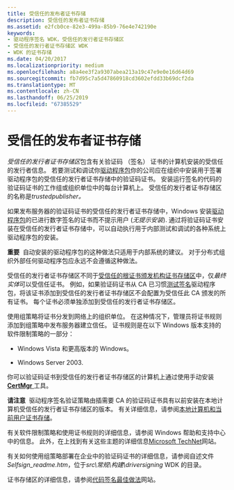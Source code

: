 ```yaml
---
title: 受信任的发布者证书存储
description: 受信任的发布者证书存储
ms.assetid: e2fcb0ce-82e3-499a-85b9-76e4e742190e
keywords:
- 驱动程序签名 WDK，受信任的发行者证书存储区
- 受信任的发行者证书存储区 WDK
- WDK 的证书存储
ms.date: 04/20/2017
ms.localizationpriority: medium
ms.openlocfilehash: a8a4ee3f2a9307abea213a19c47e9e0e16d64d69
ms.sourcegitcommit: fb7d95c7a5d47860918cd3602efdd33b69dcf2da
ms.translationtype: MT
ms.contentlocale: zh-CN
ms.lasthandoff: 06/25/2019
ms.locfileid: "67385529"
---
```

# <a name="trusted-publishers-certificate-store"></a>受信任的发布者证书存储


*受信任的发行者证书存储区*包含有关验证码 （签名） 证书的计算机安装的受信任的发行者信息。 若要测试和调试你[驱动程序包](driver-packages.md)你的公司应在组织中安装用于签署驱动程序包的受信任的发行者证书存储中的验证码证书。 安装运行签名的代码的验证码证书的工作组或组织单位中的每台计算机上。 受信任的发行者证书存储区的名称是*trustedpublisher。*

如果发布服务器的验证码证书的受信任的发行者证书存储中，Windows 安装[驱动程序包](driver-packages.md)的已进行数字签名的证书而不提示用户 (*无提示安装*). 通过将验证码证书安装在受信任的发行者证书存储中，可以自动执行用于内部测试和调试的各种系统上驱动程序包的安装。

**重要**  自动安装的驱动程序包的这种做法只适用于内部系统的建议。 对于分布式组织外部任何驱动程序包应永远不会遵循这种做法。

 

受信任的发行者证书存储区不同于[受信任的根证书颁发机构证书存储区](trusted-root-certification-authorities-certificate-store.md)中，仅*最终实体*可以受信任证书。 例如，如果验证码证书从 CA 已习惯[测试签名](introduction-to-test-signing.md)驱动程序包，将该证书添加到受信任的发行者证书存储区不会配置为受信任此 CA 颁发的所有证书。 每个证书必须单独添加到受信任的发行者证书存储区。

使用组策略将证书分发到网络上的组织单位。 在这种情况下，管理员将证书规则添加到组策略中发布服务器建立信任。 证书规则是在以下 Windows 版本支持的软件限制策略的一部分：

-   Windows Vista 和更高版本的 Windows。

-   Windows Server 2003.

你可以验证码证书到受信任的发行者证书存储区的计算机上通过使用手动安装[ **CertMgr** ](https://docs.microsoft.com/windows-hardware/drivers/devtest/certmgr)工具。

**请注意**  驱动程序签名验证策略由插需要 CA 的验证码证书具有以前安装在本地计算机受信任的发行者证书存储区的版本。 有关详细信息，请参阅[本地计算机和当前用户证书存储](local-machine-and-current-user-certificate-stores.md)。

 

有关软件限制策略和使用证书规则的详细信息，请参阅 Windows 帮助和支持中心中的信息。 此外，在上找到有关这些主题的详细信息[Microsoft TechNet](https://go.microsoft.com/fwlink/p/?linkid=10111)网站。

有关如何使用组策略部署在企业中的验证码证书的详细信息，请参阅自述文件*Selfsign_readme.htm*，位于*src\\常规\\构建\\driversigning* WDK 的目录。

证书存储区的详细信息，请参阅[代码签名最佳做法](https://go.microsoft.com/fwlink/p/?linkid=68250)网站。

 

 





